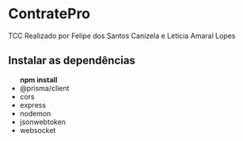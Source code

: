 # ContratePro
TCC Realizado por Felipe dos Santos Canizela e Leticia Amaral Lopes
## Instalar as dependências
<ul>
  <b>npm install</b>
  <li>@prisma/client</li>
  <li>cors</li>
  <li>express</li>
  <li>nodemon</li>
  <li>jsonwebtoken</li>
  <li>websocket</li>
</ul>
